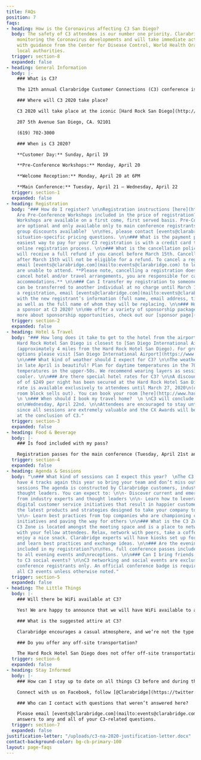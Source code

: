 ```yaml
---
title: FAQs
position: 7
faqs:
- heading: How is the Coronavirus affecting C3 San Diego?
  body: The safety of C3 attendees is our number one priority. Clarabridge is closely
    monitoring the Coronavirus developments and will take immediate action where needed
    with guidance from the Center for Disease Control, World Health Oranization, and
    local authorities.
  trigger: section-8
  expanded: false
- heading: General Information
  body: |-
    ### What is C3?

    The 12th annual Clarabridge Customer Connections (C3) conference is the leading event for customer experience management and digital customer service professionals. This 4-day event features a lineup of cutting-edge keynote speakers and more than 30 sessions featuring Clarabridge customers, partners, and analysts. The agenda is made up of 4 tracks, industry-specific sessions, as well as the opportunity for hands-on training with Clarabridge experts during advanced sessions for customers.

    ### Where will C3 2020 take place?

    C3 2020 will take place at the iconic [Hard Rock San Diego](http://www.hardrockhotelsd.com){:target="_blank"}{:rel="noopener"}

    207 5th Avenue San Diego, CA. 92101

    (619) 702-3000

    ### When is C3 2020?

    **Customer Day:** Sunday, April 19

    **Pre-Conference Workshops:** Monday, April 20

    **Welcome Reception:** Monday, April 20 at 6PM

    **Main Conference:** Tuesday, April 21 – Wednesday, April 22
  trigger: section-1
  expanded: false
- heading: Registration
  body: "### How do I register? \n\nRegistration instructions [here](http://www.cvent.com/d/qhqzh7/4W){:target=\"_blank\"}{:rel=\"noopener\"}\n\n###
    Are Pre-Conference Workshops included in the price of registration? \n\nYes, Pre-Conference
    Workshops are available on a first come, first served basis. Pre-Conference Workshops
    are optional and only available only to main conference registrants. \n\n### Are
    group discounts available?  \n\nYes, please contact [events@clarabridge.com](mailto:events@clarabridge.com)\nfor
    situation-specific pricing questions. \n\n### What is the payment policy? \n\nThe
    easiest way to pay for your C3 registration is with a credit card through the
    online registration process. \n\n### What is the cancellation policy? \n\nYou
    will receive a full refund if you cancel before March 15th. Cancellations received
    after March 15th will not be eligible for a refund. To cancel a registration,
    email [events@clarabridge.com](mailto:events@clarabridge.com) to let us know you
    are unable to attend. **Please note, cancelling a registration does not automatically
    cancel hotel and/or travel arrangements, you are responsible for cancelling any
    accommodations.** \n\n### Can I transfer my registration to someone else? \n\nRegistrations
    can be transferred to another individual at no charge until March 15th To transfer
    a registration, email [events@clarabridge.com](mailto:events@clarabridge.com)
    with the new registrant’s information (full name, email address, title, company)
    as well as the full name of whom they will be replacing. \n\n### How can I become
    a sponsor at C3 2020? \n\nWe offer a variety of sponsorship packages. To learn
    more about sponsorship opportunities, check out our [sponsor page](https://deploy-preview-1--c3-marketing-site.netlify.com/sponsors/){:target=\"_blank\"}{:rel=\"noopener\"}."
  trigger: section-2
  expanded: false
- heading: Hotel & Travel
  body: "### How long does it take to get to the hotel from the airport?  \n\nThe
    Hard Rock Hotel San Diego is closest to [San Diego International Airport](https://www.san.org){:target=\"_blank\"}{:rel=\"noopener\"}
    (approximately 4 miles from the Hard Rock Hotel San Diego). For ground transportation
    options please visit [San Diego International Airport](https://www.san.org){:target=\"_blank\"}{:rel=\"noopener\"}.
    \n\n### What kind of weather should I expect for C3? \n\nThe weather in San Diego
    in late April is beautiful! Plan for daytime temperatures in the 70s, and evening
    temperatures in the upper-50s. We recommend wearing layers as session rooms run
    cooler. \n\n### Are there special hotel rates for C3? \n\nA discounted room rate
    of of $249 per night has been secured at the Hard Rock Hotel San Diego. The discounted
    rate is available exclusively to attendees until March 27, 2020\n(or when the
    room block sells out). You can book your room [here](http://www.hardrockhotelsd.com/clarabridge-2020){:target=\"_blank\"}{:rel=\"noopener\"}.\n
    \n \n### When should I book my travel home?  \n \nC3 will conclude around 3PM
    on\nWednesday, April 22nd. \n\nAttendees are encouraged to stay until the end
    since all sessions are extremely valuable and the CX Awards will be announced
    at the conclusion of C3."
  trigger: section-3
  expanded: false
- heading: Food & Beverage
  body: |-
    ### Is food included with my pass?

    Registration passes for the main conference (Tuesday, April 21st and Wednesday, April 22nd) include breakfast, snacks during breaks, lunch and dinner. The Hard Rock offers a variety of dining options as well.
  trigger: section-4
  expanded: false
- heading: Agenda & Sessions
  body: "\n### What kind of sessions can I expect this year?  \nThe C3 agenda will
    have 4 tracks again this year so bring your team and don’t miss out on these valuable
    sessions The agenda is constructed by Clarabridge customers, industry analysts\nand
    thought leaders. You can expect to: \n\n- Discover current and emerging trends
    from industry experts and thought leaders \n\n- Learn how to leverage CEM and
    digital customer service initiatives that result in happier customers \n\n- Explore
    the latest products and strategies designed to take your company to the next level
    \n\n- Learn best practices from top companies who are championing customer service
    initiatives and paving the way for others \n\n### What is the C3 Zone? \n\nThe
    C3 Zone is located amongst the meeting space and is a place to network and unwind
    with your fellow attendees. Relax, network with peers, take a coffee break, or
    enjoy a nice snack. Clarabridge experts will have kiosks set up for you to stop
    and learn best practices and exchange ideas. \n\n### Are the evening receptions
    included in my registration?\n\nYes, full conference passes include invitations
    to all evening events and\nreceptions. \n\n### Can I bring friends and family
    to C3 social events? \n\nC3 networking and social events are exclusively for full
    conference registrants only. An official conference badge is required to attend
    all C3 events unless otherwise noted."
  trigger: section-5
  expanded: false
- heading: The Little Things
  body: |-
    ### Will there be WiFi available at C3?

    Yes! We are happy to announce that we will have WiFi available to all attendees. Login information will be available when you arrive at C3.

    ### What is the suggested attire at C3?

    Clarabridge encourages a casual atmosphere, and we’re not the type to impose a dress code. So wear whatever makes you comfortable, but you can’t go wrong with business casual. You may want to bring an extra layer to cover up, as session rooms can sometimes get a bit chilly.

    ### Do you offer any off-site transportation?

    The Hard Rock Hotel San Diego does not offer off-site transportation. Any additional transportation off-site will be at your personal expense and coordination.
  trigger: section-6
  expanded: false
- heading: Stay Informed
  body: |-
    ### How can I stay up to date on all things C3 before and during the event?

    Connect with us on Facebook, follow [@Clarabridge](https://twitter.com/Clarabridge){:target="_blank"}{:rel="noopener"} on Twitter and keep up with all things C3 with hashtag #C32020 on social media.

    ### Who can I contact with questions that weren’t answered here?

    Please email [events@clarabridge.com](mailto:events@clarabridge.com) for
    answers to any and all of your C3-related questions.
  trigger: section-7
  expanded: false
justification-letter: "/uploads/c3-na-2020-justification-letter.docx"
contact-background-color: bg-cb-primary-100
layout: page-faqs
---
```


